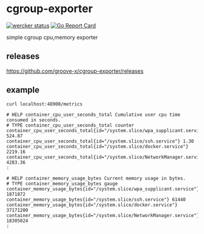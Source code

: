 # cgroup-exporter 

[![wercker status](https://app.wercker.com/status/c5dbed66eb7477a1c3a0b1a8bfe879c0/s/master "wercker status")](https://app.wercker.com/project/byKey/c5dbed66eb7477a1c3a0b1a8bfe879c0) [![Go Report Card](https://goreportcard.com/badge/github.com/groove-x/cgroup-exporter)](https://goreportcard.com/report/github.com/groove-x/cgroup-exporter)

simple cgroup cpu,memory exporter

## releases

https://github.com/groove-x/cgroup-exporter/releases

## example

`curl localhost:48900/metrics`

```
# HELP container_cpu_user_seconds_total Cumulative user cpu time consumed in seconds.
# TYPE container_cpu_user_seconds_total counter
container_cpu_user_seconds_total{id="/system.slice/wpa_supplicant.service"} 524.87
container_cpu_user_seconds_total{id="/system.slice/ssh.service"} 1.30
container_cpu_user_seconds_total{id="/system.slice/docker.service"} 2219.16
container_cpu_user_seconds_total{id="/system.slice/NetworkManager.service"} 4283.36
:

# HELP container_memory_usage_bytes Current memory usage in bytes.
# TYPE container_memory_usage_bytes gauge
container_memory_usage_bytes{id="/system.slice/wpa_supplicant.service"} 1871872
container_memory_usage_bytes{id="/system.slice/ssh.service"} 61440
container_memory_usage_bytes{id="/system.slice/docker.service"} 37171200
container_memory_usage_bytes{id="/system.slice/NetworkManager.service"} 18305024
:
```
